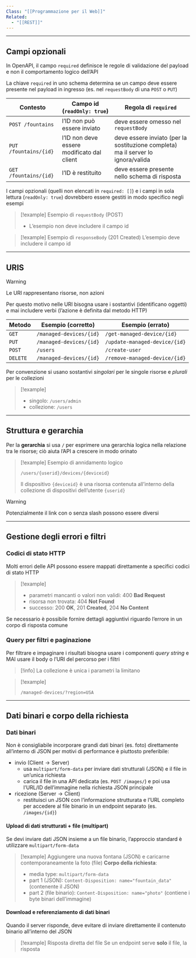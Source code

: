 ```yaml
---
Class: "[[Programmazione per il Web]]"
Related:
  - "[[REST]]"
---
```

---
## Campi opzionali
In OpenAPI, il campo `required` definisce le regole di validazione del payload e non il comportamento logico dell’API

La chiave `required` in uno schema determina se un campo deve essere presente nel payload in ingresso (es. nel `requestBody` di una `POST` o `PUT`)


| Contesto              | Campo id (`readOnly: true`)                | Regola di `required`                                                             |
| --------------------- | ------------------------------------------ | -------------------------------------------------------------------------------- |
| `POST /fountains`     | l’ID non può essere inviato                | deve essere omesso nel `requestBody`                                             |
| `PUT /fountains/{id}` | l’ID non deve essere modificato dal client | deve essere inviato (per la sostituzione completa) ma il server lo ignora/valida |
| `GET /fountains/{id}` | l’ID è restituito                          | deve essere presente nello schema di risposta                                    |

I campi opzionali (quelli non elencati in `required: []`) e i campi in sola lettura (`readOnly: true`) dovrebbero essere gestiti in modo specifico negli esempi

>[!example] Esempio di `requestBody` (POST)
>- L’esempio non deve includere il campo id

>[!example] Esempio di `responseBody` (201 Created)
>L’esempio deve includere il campo id

---
## URIS

>[!warning]
>Le URI rappresentano risorse, non azioni

Per questo motivo nelle URI bisogna usare i sostantivi (identificano oggetti) e mai includere verbi (l’azione è definita dal metodo HTTP)

| Metodo   | Esempio (corretto)      | Esempio (errato)              |
| -------- | ----------------------- | ----------------------------- |
| `GET`    | `/managed-devices/{id}` | `/get-managed-device/{id}`    |
| `PUT`    | `/managed-devices/{id}` | `/update-managed-device/{id}` |
| `POST`   | `/users`                | `/create-user`                |
| `DELETE` | `/managed-devices/{id}` | `/remove-managed-device/{id}` |
Per convenzione si usano sostantivi *singolari* per le singole risorse e *plurali* per le collezioni

>[!example]
>- singolo: `/users/admin`
>- collezione: `/users`

---
## Struttura e gerarchia
Per la **gerarchia** si usa `/` per esprimere una gerarchia logica nella relazione tra le risorse; ciò aiuta l’API a crescere in modo orinato

>[!example] Esempio di annidamento logico
>```
>/users/{userid}/devices/{deviceid}
>```
>
>Il dispositivo `{deviceid}` è una risorsa contenuta all’interno della collezione di dispositivi dell’utente `{userid}`

>[!warning]
>Potenzialmente il link con o senza slash possono essere diversi

---
## Gestione degli errori e filtri
### Codici di stato HTTP
Molti errori delle API possono essere mappati direttamente a specifici codici di stato HTTP

>[!example]
>- parametri mancanti o valori non validi: 400 **Bad Request**
>- risorsa non trovata: 404 **Not Found**
>- successo: 200 **OK**, 201 **Created**, 204 **No Content**

Se necessario è possibile fornire dettagli aggiuntivi riguardo l’errore in un corpo di risposta comune

### Query per filtri e paginazione
Per filtrare e impaginare i risultati bisogna usare i componenti *query string* e MAI usare il body o l’URI del percorso per i filtri

>[!info]
>La collezione è unica i parametri la limitano

>[!example]
>```
>/managed-devices/?region=USA
>```

---
## Dati binari e corpo della richiesta
### Dati binari
Non è consigliabile incorporare grandi dati binari (es. foto) direttamente all’interno di JSON per motivi di performance è piuttosto preferibile:
- invio ($\text{Client} \to \text{Server}$)
	- usa `multipart/form-data` per inviare dati strutturali (JSON) e il file in un’unica richiesta
	- carica il file in una API dedicata (es. `POST /images/`) e poi usa l’URL/ID dell’immagine nella richiesta JSON principale
- ricezione ($\text{Server}\to \text{Client}$)
	- restituisci un JSON con l’informazione strutturata e l’URL completo per accedere al file binario in un endpoint separato (es. `/images/{id}`)

#### Upload di dati strutturati + file (multipart)
Se devi inviare dati JSON insieme a un file binario, l’approccio standard è utilizzare `multipart/form-data`

>[!example] Aggiungere una nuova fontana (JSON) e caricarne contemporaneamente la foto (file)
>**Corpo della richiesta**:
>- media type: `multipart/form-data`
>- part 1 (JSON): `Content-Disposition: name="fountain_data"` (contenente il JSON)
>- part 2 (file binario): `Content-Disposition: name="photo"` (contiene i byte binari dell’immagine)

#### Download e referenziamento di dati binari
Quando il server risponde, deve evitare di inviare direttamente il contenuto binario all’interno del JSON

>[!example] Risposta diretta del file
>Se un endpoint serve **solo** il file, la risposta 